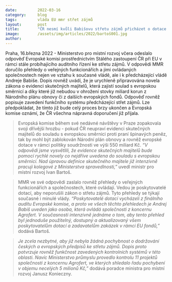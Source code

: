 ```yaml
---
date:         2022-03-16
category:     blog
tags:         vláda EU mmr střet zájmů
layout:       post
title:        "ČR nesmí kvůli Babišovu střetu zájmů přicházet o dotace. Vláda proto upraví zákon o evidenci skutečných majitelů"
image:        /assets/img/articles/2022/bartoš001.jpg
author:       
---
```


Praha, 16.března 2022 - Ministerstvo pro místní rozvoj včera odeslalo odpověď Evropské komisi prostřednictvím Stálého zastoupení ČR při EU v rámci stále probíhajícího auditního řízení ke střetu zájmů. V odpovědi MMR doručilo přehledy o veřejných funkcionářích a jimi ovládaných společnostech nejen ve vztahu k současné vládě, ale i k předcházející vládě Andreje Babiše. Dopis rovněž uvádí, že je urychleně připravována novela zákona o evidenci skutečných majitelů, která zajistí soulad s evropskou směrnicí a díky které již nebudou v ohrožení stovky miliard korun z Národního plánu obnovy či z dalších evropských fondů. Odpověď rovněž popisuje zavedení funkčního systému předcházející střet zájmů. Lze předpokládat, že tímto již bude celý proces brzy ukončen a Evropská komise oznámí, že ČR všechna nápravná doporučení již přijala.

> Evropská komise během své nedávné návštěvy v Praze zopakovala svoji dřívější hrozbu - pokud ČR neupraví evidenci skutečných majitelů do souladu s evropskou směrnici proti praní špinavých peněz, tak by mohl být zablokován Národní plán obnovy a rovněž evropské dotace v rámci politiky soudržnosti ve výši 550 miliard Kč. *“V odpovědi jsme vysvětlili, že evidence skutečných majitelů bude pomocí rychlé novely co nejdříve uvedena do souladu s evropskou směrnicí. Nad úpravou definice skutečného majitele již intenzivně pracují kolegové z Ministerstva spravedlnosti,”* uvedl ministr pro místní rozvoj Ivan Bartoš. 

> MMR ve své odpovědi zaslalo rovněž přehledy o veřejných funkcionářích a společnostech, které ovládají. Vedou je poskytovatelé dotací, aby neporušili zákon o střetu zájmů. Tyto přehledy se týkají současné i minulé vlády. *“Poskytovatelé dotací vycházeli z finálního auditu Evropské komise, a proto ve všech těchto přehledech je Andrej Babiš uveden jako osoba, která ovládá společnosti z koncernu Agrofert. V současnosti intenzivně jednáme o tom, aby tento přehled byl jednoduše použitelný, dostupný a aktualizovaný všem poskytovatelům dotací a zadavatelům zakázek v rámci EU fondů,”* dodává Bartoš.

> *Je zcela nezbytné, aby již nebyla žádná pochybnost o dodržování českých a evropských předpisů ke střetu zájmů. Dopis proto potvrzuje rovněž funkčnost zavedených kontrolních systémů v této oblasti. Navíc Ministerstvo průmyslu provedlo kontrolu 11 projektů společnosti z koncernu Agrofert, ve kterých shledalo řadu pochybení v objemu necelých 5 milionů Kč,”* dodává poradce ministra pro místní rozvoj Janusz Konieczny.


